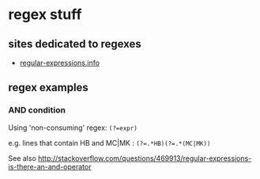 regex stuff
===========

## sites dedicated to regexes

[reg-exp.info]: http://www.regular-expressions.info

- [regular-expressions.info][reg-exp.info]


## regex examples

### AND condition

Using 'non-consuming' regex: `(?=expr)`

e.g. lines that contain HB and MC|MK : `(?=.*HB)(?=.*(MC|MK))`

See also http://stackoverflow.com/questions/469913/regular-expressions-is-there-an-and-operator
